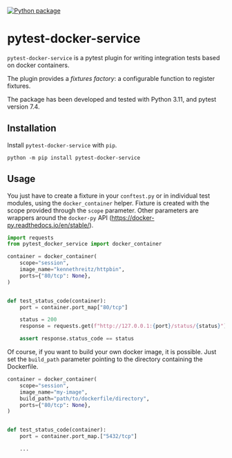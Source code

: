 [![Python package](https://github.com/ClementDelgrange/pytest-docker-service/actions/workflows/ci.yaml/badge.svg?branch=main)](https://github.com/ClementDelgrange/pytest-docker-service/actions/workflows/ci.yaml)

# pytest-docker-service

`pytest-docker-service` is a pytest plugin for writing integration tests based on docker containers.

The plugin provides a *fixtures factory*: a configurable function to register fixtures.

The package has been developed and tested with Python 3.11, and pytest version 7.4.

## Installation
Install `pytest-docker-service` with `pip`.

```
python -m pip install pytest-docker-service
```

## Usage
You just have to create a fixture in your `conftest.py` or in individual test modules, using the `docker_container` helper.
Fixture is created with the scope provided through the `scope` parameter.
Other parameters are wrappers around the `docker-py` API (https://docker-py.readthedocs.io/en/stable/).

```python
import requests
from pytest_docker_service import docker_container

container = docker_container(
    scope="session",
    image_name="kennethreitz/httpbin",
    ports={"80/tcp": None},
)


def test_status_code(container):
    port = container.port_map["80/tcp"]

    status = 200
    response = requests.get(f"http://127.0.0.1:{port}/status/{status}")

    assert response.status_code == status
```

Of course, if you want to build your own docker image, it is possible.
Just set the `build_path` parameter pointing to the directory containing the Dockerfile.
```python
container = docker_container(
    scope="session",
    image_name="my-image",
    build_path="path/to/dockerfile/directory",
    ports={"80/tcp": None},
)


def test_status_code(container):
    port = container.port_map.["5432/tcp"]

    ...

```
